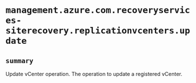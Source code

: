 # `management.azure.com.recoveryservices-siterecovery.replicationvcenters.update`

## `summary`
Update vCenter operation. The operation to update a registered vCenter.


